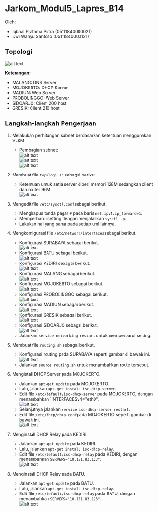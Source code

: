 # Jarkom_Modul5_Lapres_B14 <br>
Oleh:
- Iqbaal Pratama Putra (05111840000021) <br>
- Dwi Wahyu Santoso (05111840000121) <br>

## Topologi <br>
![alt text](/img/topologi.png)<br>

**Keterangan:** <br>
- MALANG: DNS Server <br>
- MOJOKERTO: DHCP Server <br>
- MADIUN: Web Server <br>
- PROBOLINGGO: Web Server <br>
- SIDOARJO: Client 200 host <br>
- GRESIK: Client 210 host <br>

## Langkah-langkah Pengerjaan <br>
1. Melakukan perhitungan subnet berdasarkan ketentuan menggunakan VLSM<br>
   - Pembagian subnet:<br>
    ![alt text](/img/table.png) <br>
    ![alt text](/img/vlsm.png) <br>
    ![alt text](/img/tree.png) <br>
    
2. Membuat file `topologi.sh` sebagai berikut. <br>
   - Ketentuan untuk setia server diberi memori 128M sedangkan client dan router 96M. <br>
     ![alt text](/img/2.1.png) <br>
    
3. Mengedit file `/etc/sysctl.conf`sebagai berikut. <br>
   - Menghapus tanda pagar `#` pada baris `net.ipv4.ip_forward=1`. <br>
   - Memperbarui setting dengan menjalankan `sysctl -p`. <br>
   - Lakukan hal yang sama pada setiap uml lainnya. <br>

4. Mengkonfigurasi file `/etc/network/interfaces`sebagai berikut. <br>
   - Konfigurasi SURABAYA sebagai berikut. <br>
     ![alt text](/img/4.1.png) <br>
   - Konfigurasi BATU sebagai berikut. <br>
     ![alt text](/img/4.2.png) <br>
   - Konfigurasi KEDIRI sebagai berikut. <br>
     ![alt text](/img/4.3.png) <br>
   - Konfigurasi MALANG sebagai berikut. <br>
     ![alt text](/img/4.4.png) <br>
   - Konfigurasi MOJOKERTO sebagai berikut. <br>
     ![alt text](/img/4.5.png) <br>
   - Konfigurasi PROBOLINGGO sebagai berikut. <br>
     ![alt text](/img/4.6.png) <br>
   - Konfigurasi MADIUN sebagai berikut. <br>
     ![alt text](/img/4.7.png) <br>
   - Konfigurasi GRESIK sebagai berikut. <br>
     ![alt text](/img/4.8.png) <br>
   - Konfigurasi SIDOARJO sebagai berikut. <br>
     ![alt text](/img/4.9.png) <br>
   - Jalankan `service networking restart` untuk memperbarui setting. <br>

5. Membuat file `routing.sh` sebagai berikut. <br>
   - Konfigurasi routing pada SURABAYA seperti gambar di bawah ini. <br>
     ![alt text](/img/5.1.png) <br>
   - Jalankan `source routing.sh` untuk menambahkan route tersebut. <br>

6. Mengistall DHCP Server pada MOJOKERTO. <br>
   - Jalankan `apt-get update` pada MOJOKERTO. <br>
   - Lalu, jalankan `apt-get install isc-dhcp-server`. <br>
   - Edit file `/etc/default/isc-dhcp-server` pada MOJOKERTO, dengan menambahkan `INTERFACESv4="eth0". <br>
     ![alt text](/img/6.1.png) <br>
   - Selanjutnya jalankan `service isc-dhcp-server restart`. <br>
   - Edit file `/etc/dhcp/dhcp.conf`pada MOJOKERTO seperti gambar di bawah ini. <br>
     ![alt text](/img/6.2.png) <br>
     
7. Menginstall DHCP Relay pada KEDIRI. <br>
   - Jalankan `apt-get update` pada KEDIRI. <br>
   - Lalu, jalankan `apt-get install isc-dhcp-relay`. <br>
   - Edit file `/etc/default/isc-dhcp-relay` pada KEDIRI, dengan menambahkan `SERVERS="10.151.83.123"`. <br>
     ![alt text](/img/7.1.png) <br>
     
8. Menginstall DHCP Relay pada BATU. <br>
   - Jalankan `apt-get update` pada BATU. <br>
   - Lalu, jalankan `apt-get install isc-dhcp-relay`. <br>
   - Edit file `/etc/default/isc-dhcp-relay` pada BATU, dengan menambahkan `SERVERS="10.151.83.123"`. <br>
     ![alt text](/img/8.1.png) <br>


